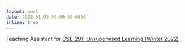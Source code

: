 ```yaml
---
layout: post
date: 2022-01-03 00:00:00-0400
inline: true
---
```


Teaching Assistant for <a href="https://cseweb.ucsd.edu/~dasgupta/291w22/index.html">CSE-291: Unsupervised Learning (Winter 2022)</a>

